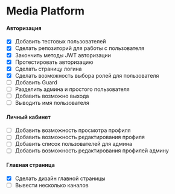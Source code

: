 # Media Platform

#### Авторизация
  - [x] Добавить тестовых пользователей
  - [x] Сделать репозиторий для работы с пользователя
  - [x] Закончить методы JWT авторизации
  - [x] Протестировать авторизацию
  - [x] Сделать страницу логина
  - [x] Сделать возможность выбора ролей для пользователя
  - [ ] Добавить Guard 
  - [ ] Разделить админа и простого пользователя
  - [ ] Добавить возможно выхода
  - [ ] Выводить имя пользователя
  
#### Личный кабинет
  - [ ] Добавить возможность просмотра профиля
  - [ ] Добавить возможность редактирования профиля
  - [ ] Добавить список пользователей для админа
  - [ ] Добавить возможность редактирования профилей админу
  
#### Главная страница
  - [x] Сделать дизайн главной страницы
  - [ ] Вывести несколько каналов
